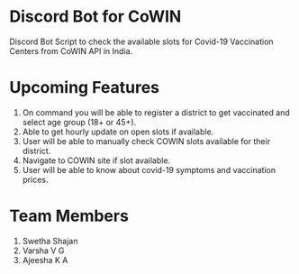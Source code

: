 # Discord Bot for CoWIN
Discord Bot Script to check the available slots for Covid-19 Vaccination Centers from CoWIN API in India.
# Upcoming Features
1. On command you will be able to register a district to get vaccinated and select age group (18+ or 45+).
2. Able to get hourly update on open slots if available.
3. User will be able to manually check COWIN slots available for their district.
4. Navigate to COWIN site if slot available.
5. User will be able to know about covid-19 symptoms and vaccination prices. 
# Team Members
1. Swetha Shajan
2. Varsha V G
3. Ajeesha K A
